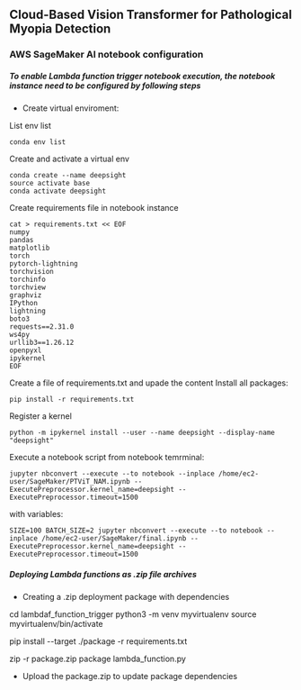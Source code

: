 ## Cloud-Based Vision Transformer for Pathological Myopia Detection

### AWS SageMaker AI notebook configuration

##### To enable Lambda function trigger notebook execution, the notebook instance need to be configured by following steps


* Create virtual enviroment:

List env list
```
conda env list
```

Create and activate a virtual env
````
conda create --name deepsight
source activate base 
conda activate deepsight
````

Create requirements file in notebook instance
```
cat > requirements.txt << EOF 
numpy
pandas
matplotlib
torch
pytorch-lightning
torchvision
torchinfo
torchview
graphviz
IPython
lightning
boto3
requests==2.31.0
ws4py
urllib3==1.26.12
openpyxl
ipykernel
EOF
```

Create a file of requirements.txt and upade the content
Install all packages:
```
pip install -r requirements.txt
````

Register a kernel
```
python -m ipykernel install --user --name deepsight --display-name "deepsight"
```

Execute a notebook script from notebook temrminal:
````
jupyter nbconvert --execute --to notebook --inplace /home/ec2-user/SageMaker/PTViT_NAM.ipynb --ExecutePreprocessor.kernel_name=deepsight --ExecutePreprocessor.timeout=1500
````

with variables:
````
SIZE=100 BATCH_SIZE=2 jupyter nbconvert --execute --to notebook --inplace /home/ec2-user/SageMaker/final.ipynb --ExecutePreprocessor.kernel_name=deepsight --ExecutePreprocessor.timeout=1500
````


##### Deploying Lambda functions as .zip file archives

* Creating a .zip deployment package with dependencies

cd lambdaf_function_trigger
python3 -m venv myvirtualenv
source myvirtualenv/bin/activate

pip install --target ./package -r requirements.txt

zip -r package.zip package lambda_function.py

* Upload the package.zip to update package dependencies